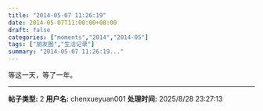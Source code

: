 ```yaml
---
title: "2014-05-07 11:26:19"
date: 2014-05-07T11:00:00+08:00
draft: false
categories: ["moments","2014","2014-05"]
tags: ["朋友圈","生活记录"]
summary: "2014-05-07 11:26:19..."
---
```


等这一天，等了一年。

---

**帖子类型:** 2
**用户名:** chenxueyuan001
**处理时间:** 2025/8/28 23:27:13